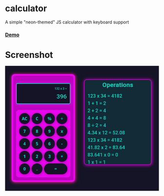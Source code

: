# calculator
A simple "neon-themed" JS calculator with keyboard support
### [Demo](https://egoist000.github.io/calculator/)
# Screenshot
![screenshot](screenshot.png)

